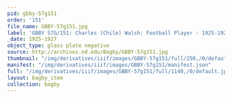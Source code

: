 ```yaml
---
pid: gbby-57g151
order: '151'
file_name: GBBY-57g151.jpg
label: 'GBBY 57G/151: Charles (Chile) Walsh: Football Player - 1925-1927'
_date: 1925-1927
object_type: glass plate negative
source: http://archives.nd.edu/Bagby/GBBY-57g151.jpg
thumbnail: "/img/derivatives/iiif/images/GBBY-57g151/full/250,/0/default.jpg"
manifest: "/img/derivatives/iiif/images/GBBY-57g151/manifest.json"
full: "/img/derivatives/iiif/images/GBBY-57g151/full/1140,/0/default.jpg"
layout: bagby_item
collection: bagby
---
```

